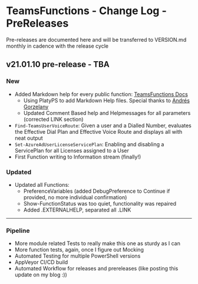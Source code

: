 # TeamsFunctions - Change Log - PreReleases

Pre-releases are documented here and will be transferred to VERSION.md monthly in cadence with the release cycle

## v21.01.10 pre-release - TBA

### New

- Added Markdown help for every public function: [TeamsFunctions Docs](https://github.com/DEberhardt/TeamsFunctions/tree/master/docs)
  - Using PlatyPS to add Markdown Help files. Special thanks to [Andrés Gorzelany](https://github.com/get-itips)
  - Updated Comment Based help and Helpmessages for all parameters (corrected LINK section)
- `Find-TeamsUserVoiceRoute`: Given a user and a Dialled Number, evaluates the Effective Dial Plan and Effective Voice Route and displays all with neat output
- `Set-AzureAdUserLicenseServicePlan`: Enabling and disabling a ServicePlan for all Licenses assigned to a User
- First Function writing to Information stream (finally!)

### Updated

- Updated all Functions:
  - PreferenceVariables (added DebugPreference to Continue if provided, no more individual confirmation)
  - Show-FunctionStatus was too quiet, functionality was repaired
  - Added .EXTERNALHELP, separated all .LINK

---------------------------------------------

### Pipeline

- More module related Tests to really make this one as sturdy as I can
- More function tests, again, once I figure out Mocking
- Automated Testing for multiple PowerShell versions
- AppVeyor CI/CD build
- Automated Workflow for releases and prereleases (like posting this update on my blog :))
